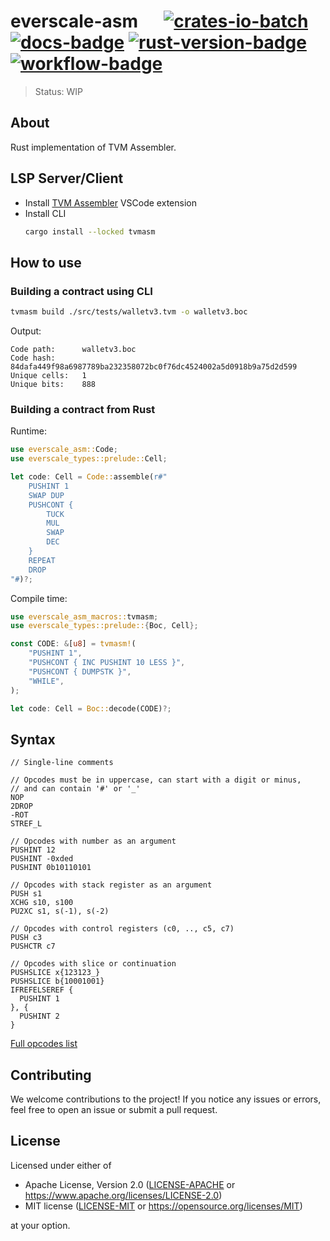 # everscale-asm &emsp; [![crates-io-batch]][crates-io-link] [![docs-badge]][docs-url] [![rust-version-badge]][rust-version-link] [![workflow-badge]][workflow-link]

[crates-io-batch]: https://img.shields.io/crates/v/everscale-asm.svg

[crates-io-link]: https://crates.io/crates/everscale-asm

[docs-badge]: https://docs.rs/everscale-asm/badge.svg

[docs-url]: https://docs.rs/everscale-asm

[rust-version-badge]: https://img.shields.io/badge/rustc-1.70+-lightgray.svg

[rust-version-link]: https://blog.rust-lang.org/2023/06/01/Rust-1.70.0.html

[workflow-badge]: https://img.shields.io/github/actions/workflow/status/broxus/everscale-asm/master.yaml?branch=master

[workflow-link]: https://github.com/broxus/everscale-asm/actions?query=workflow%3Amaster

> Status: WIP

## About

Rust implementation of TVM Assembler.

## LSP Server/Client

- Install [TVM Assembler](https://marketplace.visualstudio.com/items?itemName=Rexagon.tvmasm-lsp) VSCode extension
- Install CLI
  ```bash
  cargo install --locked tvmasm
  ```

## How to use

### Building a contract using CLI
```bash
tvmasm build ./src/tests/walletv3.tvm -o walletv3.boc
```
Output:
```
Code path:      walletv3.boc
Code hash:      84dafa449f98a6987789ba232358072bc0f76dc4524002a5d0918b9a75d2d599
Unique cells:   1
Unique bits:    888
```

### Building a contract from Rust

Runtime:
```rust
use everscale_asm::Code;
use everscale_types::prelude::Cell;

let code: Cell = Code::assemble(r#"
    PUSHINT 1
    SWAP DUP
    PUSHCONT {
        TUCK
        MUL
        SWAP
        DEC
    }
    REPEAT
    DROP
"#)?;
```

Compile time:
```rust
use everscale_asm_macros::tvmasm;
use everscale_types::prelude::{Boc, Cell};

const CODE: &[u8] = tvmasm!(
    "PUSHINT 1",
    "PUSHCONT { INC PUSHINT 10 LESS }",
    "PUSHCONT { DUMPSTK }",
    "WHILE",
);

let code: Cell = Boc::decode(CODE)?;
```

## Syntax

```
// Single-line comments

// Opcodes must be in uppercase, can start with a digit or minus,
// and can contain '#' or '_'
NOP
2DROP
-ROT
STREF_L

// Opcodes with number as an argument
PUSHINT 12
PUSHINT -0xded
PUSHINT 0b10110101

// Opcodes with stack register as an argument
PUSH s1
XCHG s10, s100
PU2XC s1, s(-1), s(-2)

// Opcodes with control registers (c0, .., c5, c7)
PUSH c3
PUSHCTR c7

// Opcodes with slice or continuation
PUSHSLICE x{123123_}
PUSHSLICE b{10001001}
IFREFELSEREF {
  PUSHINT 1
}, {
  PUSHINT 2
}
```

[Full opcodes list](https://test.ton.org/tvm.pdf)

## Contributing

We welcome contributions to the project! If you notice any issues or errors, feel free to open an issue or submit a pull request.

## License

Licensed under either of

* Apache License, Version 2.0 ([LICENSE-APACHE](LICENSE-APACHE) or <https://www.apache.org/licenses/LICENSE-2.0>)
* MIT license ([LICENSE-MIT](LICENSE-MIT) or <https://opensource.org/licenses/MIT>)

at your option.
